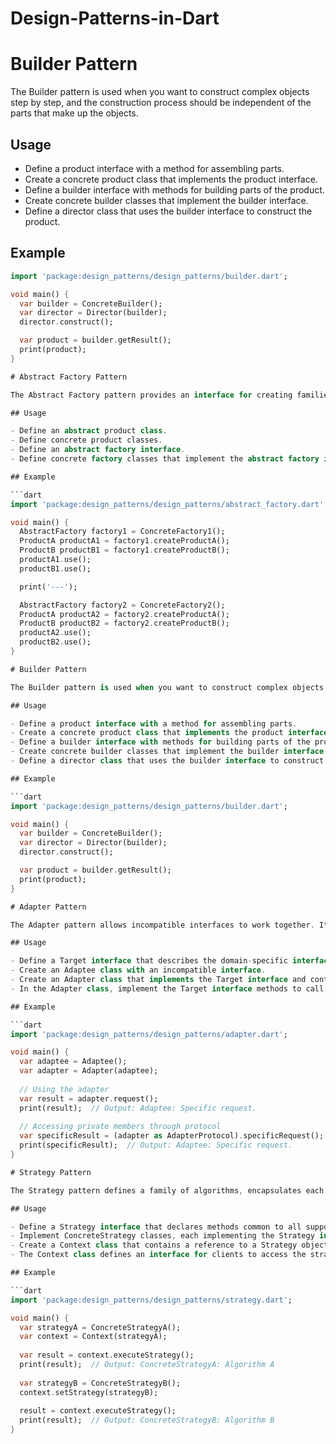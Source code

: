 # Design-Patterns-in-Dart

# Builder Pattern

The Builder pattern is used when you want to construct complex objects step by step, and the construction process should be independent of the parts that make up the objects.

## Usage

- Define a product interface with a method for assembling parts.
- Create a concrete product class that implements the product interface.
- Define a builder interface with methods for building parts of the product.
- Create concrete builder classes that implement the builder interface.
- Define a director class that uses the builder interface to construct the product.

## Example

```dart
import 'package:design_patterns/design_patterns/builder.dart';

void main() {
  var builder = ConcreteBuilder();
  var director = Director(builder);
  director.construct();

  var product = builder.getResult();
  print(product);
}

# Abstract Factory Pattern

The Abstract Factory pattern provides an interface for creating families of related or dependent objects without specifying their concrete classes.

## Usage

- Define an abstract product class.
- Define concrete product classes.
- Define an abstract factory interface.
- Define concrete factory classes that implement the abstract factory interface.

## Example

```dart
import 'package:design_patterns/design_patterns/abstract_factory.dart';

void main() {
  AbstractFactory factory1 = ConcreteFactory1();
  ProductA productA1 = factory1.createProductA();
  ProductB productB1 = factory1.createProductB();
  productA1.use();
  productB1.use();

  print('---');

  AbstractFactory factory2 = ConcreteFactory2();
  ProductA productA2 = factory2.createProductA();
  ProductB productB2 = factory2.createProductB();
  productA2.use();
  productB2.use();
}

# Builder Pattern

The Builder pattern is used when you want to construct complex objects step by step, and the construction process should be independent of the parts that make up the objects.

## Usage

- Define a product interface with a method for assembling parts.
- Create a concrete product class that implements the product interface.
- Define a builder interface with methods for building parts of the product.
- Create concrete builder classes that implement the builder interface.
- Define a director class that uses the builder interface to construct the product.

## Example

```dart
import 'package:design_patterns/design_patterns/builder.dart';

void main() {
  var builder = ConcreteBuilder();
  var director = Director(builder);
  director.construct();

  var product = builder.getResult();
  print(product);
}

# Adapter Pattern

The Adapter pattern allows incompatible interfaces to work together. It acts as a bridge between two incompatible interfaces by wrapping the interface of a class into another interface that a client expects.

## Usage

- Define a Target interface that describes the domain-specific interface that Client uses.
- Create an Adaptee class with an incompatible interface.
- Create an Adapter class that implements the Target interface and contains an instance of Adaptee.
- In the Adapter class, implement the Target interface methods to call the appropriate Adaptee methods.

## Example

```dart
import 'package:design_patterns/design_patterns/adapter.dart';

void main() {
  var adaptee = Adaptee();
  var adapter = Adapter(adaptee);
  
  // Using the adapter
  var result = adapter.request();
  print(result);  // Output: Adaptee: Specific request.
  
  // Accessing private members through protocol
  var specificResult = (adapter as AdapterProtocol).specificRequest();
  print(specificResult);  // Output: Adaptee: Specific request.
}

# Strategy Pattern

The Strategy pattern defines a family of algorithms, encapsulates each one, and makes them interchangeable. It lets the algorithm vary independently from clients that use it.

## Usage

- Define a Strategy interface that declares methods common to all supported algorithms.
- Implement ConcreteStrategy classes, each implementing the Strategy interface.
- Create a Context class that contains a reference to a Strategy object.
- The Context class defines an interface for clients to access the strategy.

## Example

```dart
import 'package:design_patterns/design_patterns/strategy.dart';

void main() {
  var strategyA = ConcreteStrategyA();
  var context = Context(strategyA);
  
  var result = context.executeStrategy();
  print(result);  // Output: ConcreteStrategyA: Algorithm A
  
  var strategyB = ConcreteStrategyB();
  context.setStrategy(strategyB);
  
  result = context.executeStrategy();
  print(result);  // Output: ConcreteStrategyB: Algorithm B
}